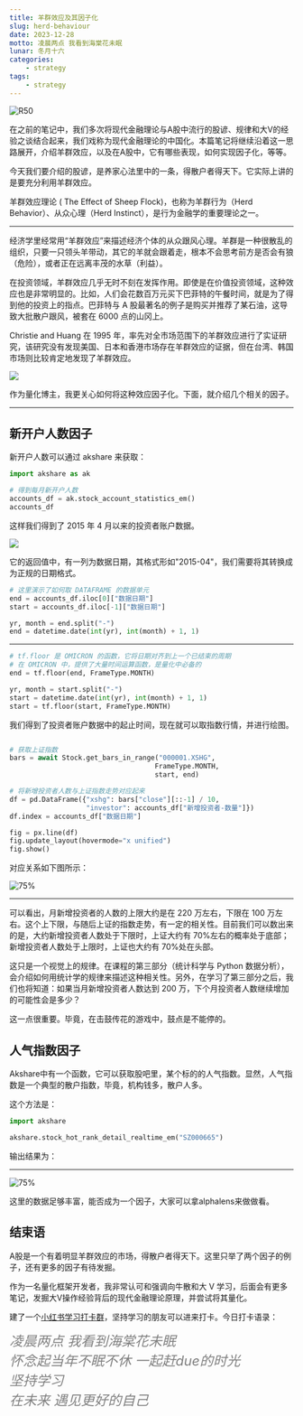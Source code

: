```yaml
---
title: 羊群效应及其因子化
slug: herd-behaviour
date: 2023-12-28
motto: 凌晨两点 我看到海棠花未眠
lunar: 冬月十六
categories:
    - strategy
tags:
    - strategy
---
```


![R50](https://images.jieyu.ai/images/2023/12/structual-modeling-herd-behaviour.png)

在之前的笔记中，我们多次将现代金融理论与A股中流行的股谚、规律和大V的经验之谈结合起来，我们戏称为现代金融理论的中国化。本篇笔记将继续沿着这一思路展开，介绍羊群效应，以及在A股中，它有哪些表现，如何实现因子化，等等。

今天我们要介绍的股谚，是<red>养家心法</red>里中的一条，<red>得散户者得天下</red>。它实际上讲的是要充分利用羊群效应。

<!--more-->

羊群效应理论 ( The Effect of Sheep Flock)，也称为羊群行为（Herd Behavior）、从众心理（Herd Instinct），是行为金融学的重要理论之一。

---

经济学里经常用“羊群效应”来描述经济个体的从众跟风心理。羊群是一种很散乱的组织，只要一只领头羊带动，其它的羊就会跟着走，根本不会思考前方是否会有狼（<red>危险</red>），或者正在远离丰茂的水草（<red>利益</red>）。

在投资领域，羊群效应几乎无时不刻在发挥作用。即使是在价值投资领域，这种效应也是非常明显的。比如，人们会花数百万元买下巴菲特的午餐时间，就是为了得到他的投资上的指点。巴菲特与 A 股最著名的例子是购买并推荐了某石油，这导致大批散户跟风，被套在 6000 点的山冈上。

Christie and Huang 在 1995 年，率先对全市场范围下的羊群效应进行了实证研究，该研究没有发现美国、日本和香港市场存在羊群效应的证据，但在台湾、韩国市场则比较肯定地发现了羊群效应。

![](https://images.jieyu.ai/images/2023/12/herd-behaviour.png)

作为量化博主，我更关心如何将这种效应因子化。下面，就介绍几个相关的因子。

---

## 新开户人数因子

新开户人数可以通过 akshare 来获取：

```python
import akshare as ak

# 得到每月新开户人数
accounts_df = ak.stock_account_statistics_em()
accounts_df
```

这样我们得到了 2015 年 4 月以来的投资者账户数据。

![](https://images.jieyu.ai/images/2023/12/investor-account.jpg)

它的返回值中，有一列为数据日期，其格式形如"2015-04"，我们需要将其转换成为正规的日期格式。

```python
# 这里演示了如何取 DATAFRAME 的数据单元
end = accounts_df.iloc[0]["数据日期"]
start = accounts_df.iloc[-1]["数据日期"]

yr, month = end.split("-")
end = datetime.date(int(yr), int(month) + 1, 1)

```

---

```python
# tf.floor 是 OMICRON 的函数，它将日期对齐到上一个已结束的周期
# 在 OMICRON 中，提供了大量时间运算函数，是量化中必备的
end = tf.floor(end, FrameType.MONTH)

yr, month = start.split("-")
start = datetime.date(int(yr), int(month) + 1, 1)
start = tf.floor(start, FrameType.MONTH)
```

我们得到了投资者账户数据中的起止时间，现在就可以取指数行情，并进行绘图。

```python

# 获取上证指数
bars = await Stock.get_bars_in_range("000001.XSHG", 
                                    FrameType.MONTH, 
                                    start, end)

# 将新增投资者人数与上证指数走势对应起来
df = pd.DataFrame({"xshg": bars["close"][::-1] / 10, 
                   "investor": accounts_df["新增投资者-数量"]})
df.index = accounts_df["数据日期"]

fig = px.line(df)
fig.update_layout(hovermode="x unified")
fig.show()
```

对应关系如下图所示：

![75%](https://images.jieyu.ai/images/2023/12/20231227214221.png)

---

可以看出，月新增投资者的人数的上限大约是在 220 万左右，下限在 100 万左右。这个上下限，与随后上证的指数走势，有一定的相关性。目前我们可以数出来的是，大约新增投资者人数处于下限时，上证大约有 70%左右的概率处于底部；新增投资者人数处于上限时，上证也大约有 70%处在头部。

这只是一个视觉上的规律。在课程的第三部分（统计科学与 Python 数据分析），会介绍如何用统计学的规律来描述这种相关性。另外，在学习了第三部分之后，我们也将知道：如果当月新增投资者人数达到 200 万，下个月投资者人数继续增加的可能性会是多少？

这一点很重要。毕竟，在击鼓传花的游戏中，鼓点是不能停的。

## 人气指数因子

Akshare中有一个函数，它可以获取股吧里，某个标的的人气指数。显然，人气指数是一个典型的散户指数，毕竟，机构钱多，散户人多。

这个方法是：

```python
import akshare

akshare.stock_hot_rank_detail_realtime_em("SZ000665")
```

输出结果为：

---

![75%](https://images.jieyu.ai/images/2023/12/hot_rank_detail_realtime.jpg)

这里的数据足够丰富，能否成为一个因子，大家可以拿alphalens来做做看。

## 结束语

A股是一个有着明显羊群效应的市场，得散户者得天下。这里只举了两个因子的例子，还有更多的因子有待发掘。

作为一名量化框架开发者，我非常认可和强调向牛散和大 V 学习，后面会有更多笔记，发掘大V操作经验背后的现代金融理论原理，并尝试将其量化。

建了一个[小红书学习打卡群](https://www.xiaohongshu.com/user/profile/5ba12feef7e8b9437f3aca0c)，坚持学习的朋友可以进来打卡。今日打卡语录：

<div style="font-size: 2.5vw;color:grey; font-style:italic">
凌晨两点 我看到海棠花未眠<br>
怀念起当年不眠不休 一起赶due的时光<br>
坚持学习 <br>
在未来 遇见更好的自己<br>
</div>
